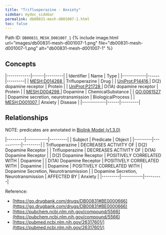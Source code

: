 ```yaml
---
title: "Trifluoperazine - Anxiety"
sidebar: mydoc_sidebar
permalink: db00831-mesh-d001007-1.html
toc: false 
---
```



Path ID: `DB00831_MESH_D001007_1`
{% include image.html url="images/db00831-mesh-d001007-1.png" file="db00831-mesh-d001007-1.png" alt="db00831-mesh-d001007-1" %}

## Concepts

|------------|------|---------|
| Identifier | Name | Type    |
|------------|------|---------|
| <a href="https://identifiers.org/MESH:D014268">MESH:D014268 </a> | Trifluoperazine | Drug |
| <a href="https://identifiers.org/UniProt:P14416">UniProt:P14416 </a> | D(2) dopamine receptor | Protein |
| <a href="https://identifiers.org/UniProt:P21728">UniProt:P21728 </a> | D(1A) dopamine receptor | Protein |
| <a href="https://identifiers.org/MESH:D004298">MESH:D004298 </a> | Dopamine | ChemicalSubstance |
| <a href="https://identifiers.org/GO:0061527">GO:0061527 </a> | Dopamine secretion, neurotransmission | BiologicalProcess |
| <a href="https://identifiers.org/MESH:D001007">MESH:D001007 </a> | Anxiety | Disease |
|------------|------|---------|

## Relationships


NOTE: predicates are annotated in <a href="https://github.com/biolink/biolink-model/releases/tag/v1.3.0">Biolink Model (v1.3.0)</a>

|---------|-----------|---------|
| Subject | Predicate | Object  |
|---------|-----------|---------|
| Trifluoperazine | DECREASES ACTIVITY OF | D(2) Dopamine Receptor |
| Trifluoperazine | DECREASES ACTIVITY OF | D(1A) Dopamine Receptor |
| D(2) Dopamine Receptor | POSITIVELY CORRELATED WITH | Dopamine |
| D(1A) Dopamine Receptor | POSITIVELY CORRELATED WITH | Dopamine |
| Dopamine | POSITIVELY CORRELATED WITH | Dopamine Secretion, Neurotransmission |
| Dopamine Secretion, Neurotransmission | AFFECTED BY | Anxiety |
|---------|-----------|---------|

Reference: 
  - [https://go.drugbank.com/drugs/DB00831#BE0000666](https://go.drugbank.com/drugs/DB00831#BE0000666)
  - [https://pubchem.ncbi.nlm.nih.gov/compound/5566](https://pubchem.ncbi.nlm.nih.gov/compound/5566)
  - [https://pubmed.ncbi.nlm.nih.gov/26317601/](https://pubmed.ncbi.nlm.nih.gov/26317601/)
